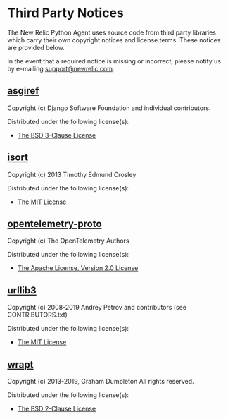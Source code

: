 # Third Party Notices

The New Relic Python Agent uses source code from third party libraries which carry
their own copyright notices and license terms. These notices are provided
below.

In the event that a required notice is missing or incorrect, please notify us
by e-mailing [support@newrelic.com](mailto:support@newrelic.com).


## [asgiref](https://pypi.org/project/asgiref/)

Copyright (c) Django Software Foundation and individual contributors.

Distributed under the following license(s):

* [The BSD 3-Clause License](https://opensource.org/licenses/BSD-3-Clause)


## [isort](https://pypi.org/project/isort)

Copyright (c) 2013 Timothy Edmund Crosley

Distributed under the following license(s):

* [The MIT License](http://opensource.org/licenses/MIT)


## [opentelemetry-proto](https://pypi.org/project/opentelemetry-proto)

Copyright (c) The OpenTelemetry Authors

Distributed under the following license(s):

* [The Apache License, Version 2.0 License](https://opensource.org/license/apache-2-0/)


## [urllib3](https://pypi.org/project/urllib3)

Copyright (c) 2008-2019 Andrey Petrov and contributors (see CONTRIBUTORS.txt)

Distributed under the following license(s):

* [The MIT License](http://opensource.org/licenses/MIT)


## [wrapt](https://pypi.org/project/wrapt)

Copyright (c) 2013-2019, Graham Dumpleton
All rights reserved.

Distributed under the following license(s):

* [The BSD 2-Clause License](http://opensource.org/licenses/BSD-2-Clause)

